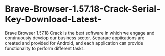 # Brave-Browser-1.57.18-Crack-Serial-Key-Download-Latest-
Brave Browser 1.57.18 Crack is the best software in which we engage and continuously develop our business sector. Separate applications are created and provided for Android, and each application can provide functionality to perform different tasks.
